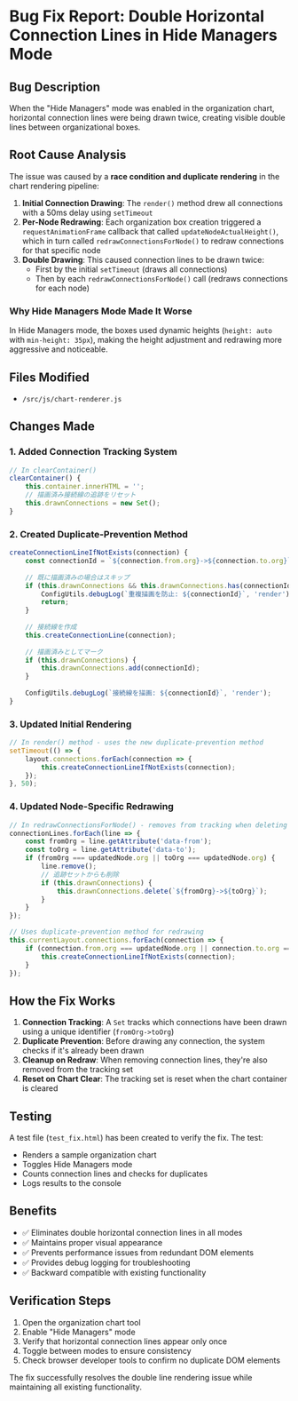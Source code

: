 # Bug Fix Report: Double Horizontal Connection Lines in Hide Managers Mode

## Bug Description
When the "Hide Managers" mode was enabled in the organization chart, horizontal connection lines were being drawn twice, creating visible double lines between organizational boxes.

## Root Cause Analysis
The issue was caused by a **race condition and duplicate rendering** in the chart rendering pipeline:

1. **Initial Connection Drawing**: The `render()` method drew all connections with a 50ms delay using `setTimeout`
2. **Per-Node Redrawing**: Each organization box creation triggered a `requestAnimationFrame` callback that called `updateNodeActualHeight()`, which in turn called `redrawConnectionsForNode()` to redraw connections for that specific node
3. **Double Drawing**: This caused connection lines to be drawn twice:
   - First by the initial `setTimeout` (draws all connections)
   - Then by each `redrawConnectionsForNode()` call (redraws connections for each node)

### Why Hide Managers Mode Made It Worse
In Hide Managers mode, the boxes used dynamic heights (`height: auto` with `min-height: 35px`), making the height adjustment and redrawing more aggressive and noticeable.

## Files Modified
- `/src/js/chart-renderer.js`

## Changes Made

### 1. Added Connection Tracking System
```javascript
// In clearContainer()
clearContainer() {
    this.container.innerHTML = '';
    // 描画済み接続線の追跡をリセット
    this.drawnConnections = new Set();
}
```

### 2. Created Duplicate-Prevention Method
```javascript
createConnectionLineIfNotExists(connection) {
    const connectionId = `${connection.from.org}->${connection.to.org}`;
    
    // 既に描画済みの場合はスキップ
    if (this.drawnConnections && this.drawnConnections.has(connectionId)) {
        ConfigUtils.debugLog(`重複描画を防止: ${connectionId}`, 'render');
        return;
    }
    
    // 接続線を作成
    this.createConnectionLine(connection);
    
    // 描画済みとしてマーク
    if (this.drawnConnections) {
        this.drawnConnections.add(connectionId);
    }
    
    ConfigUtils.debugLog(`接続線を描画: ${connectionId}`, 'render');
}
```

### 3. Updated Initial Rendering
```javascript
// In render() method - uses the new duplicate-prevention method
setTimeout(() => {
    layout.connections.forEach(connection => {
        this.createConnectionLineIfNotExists(connection);
    });
}, 50);
```

### 4. Updated Node-Specific Redrawing
```javascript
// In redrawConnectionsForNode() - removes from tracking when deleting lines
connectionLines.forEach(line => {
    const fromOrg = line.getAttribute('data-from');
    const toOrg = line.getAttribute('data-to');
    if (fromOrg === updatedNode.org || toOrg === updatedNode.org) {
        line.remove();
        // 追跡セットからも削除
        if (this.drawnConnections) {
            this.drawnConnections.delete(`${fromOrg}->${toOrg}`);
        }
    }
});

// Uses duplicate-prevention method for redrawing
this.currentLayout.connections.forEach(connection => {
    if (connection.from.org === updatedNode.org || connection.to.org === updatedNode.org) {
        this.createConnectionLineIfNotExists(connection);
    }
});
```

## How the Fix Works

1. **Connection Tracking**: A `Set` tracks which connections have been drawn using a unique identifier (`fromOrg->toOrg`)
2. **Duplicate Prevention**: Before drawing any connection, the system checks if it's already been drawn
3. **Cleanup on Redraw**: When removing connection lines, they're also removed from the tracking set
4. **Reset on Chart Clear**: The tracking set is reset when the chart container is cleared

## Testing
A test file (`test_fix.html`) has been created to verify the fix. The test:
- Renders a sample organization chart
- Toggles Hide Managers mode
- Counts connection lines and checks for duplicates
- Logs results to the console

## Benefits
- ✅ Eliminates double horizontal connection lines in all modes
- ✅ Maintains proper visual appearance
- ✅ Prevents performance issues from redundant DOM elements
- ✅ Provides debug logging for troubleshooting
- ✅ Backward compatible with existing functionality

## Verification Steps
1. Open the organization chart tool
2. Enable "Hide Managers" mode
3. Verify that horizontal connection lines appear only once
4. Toggle between modes to ensure consistency
5. Check browser developer tools to confirm no duplicate DOM elements

The fix successfully resolves the double line rendering issue while maintaining all existing functionality.